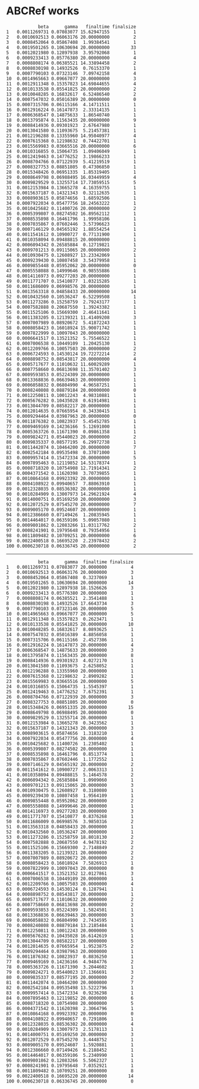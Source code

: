 # ABCRef works

                beta      gamma   finaltime finalsize
    1   0.0011269731 0.07083077 15.62947155         1
    2   0.0010692513 0.06063176 20.00000000         2
    3   0.0008452064 0.05867408  1.99384541         1
    4   0.0019501265 0.10630694 20.00000000        33
    5   0.0012021980 0.12897938  3.95792068         1
    6   0.0009233413 0.05776380 20.00000000         4
    7   0.0008808174 0.06385521 14.33894458         2
    8   0.0008030198 0.14932526  0.76153370         1
    9   0.0007790103 0.07323146  7.09742158         4
    10  0.0014965663 0.09667077 20.00000000         3
    11  0.0012911348 0.15357823 14.69844655         4
    12  0.0010133538 0.05541825 20.00000000         2
    13  0.0010048285 0.16832617  6.52486540         2
    14  0.0007547032 0.05016389 20.00000000         0
    15  0.0007315706 0.06115166  4.14711511         1
    16  0.0012916224 0.16147873  2.33314135         1
    17  0.0006368547 0.14875633  1.86540740         1
    18  0.0013795874 0.11563435 20.00000000         9
    19  0.0008414936 0.09301923  2.67647980         1
    20  0.0013041580 0.11093675  5.21457381         1
    21  0.0012196288 0.13355960 14.95040977         4
    22  0.0007615368 0.12198632  0.74422701         1
    23  0.0015569983 0.03665516 20.00000000         6
    24  0.0010316855 0.15064735  1.09406049         1
    25  0.0012419463 0.14776252  3.19866233         1
    26  0.0008704766 0.07122939  5.41219519         1
    27  0.0008327753 0.08851805  0.47306850         1
    28  0.0015348426 0.06951335  1.85319405         1
    29  0.0008649798 0.06988495 16.03449959         4
    30  0.0009829529 0.13255714 17.73059515         5
    31  0.0012153984 0.13665278  4.16359755         1
    32  0.0015637187 0.14321343  0.32112635         1
    33  0.0008903615 0.05874656  1.68592506         1
    34  0.0007922034 0.05477756 18.24563222         1
    35  0.0010425682 0.11400726 20.00000000         2
    36  0.0005399807 0.08274502 16.89562112         1
    37  0.0008535898 0.16461796  1.99958106         1
    38  0.0007035867 0.07602446  3.57396623         1
    39  0.0007146129 0.04565192  1.88554254         1
    40  0.0011541612 0.10900727  0.77131900         1
    41  0.0010358094 0.09488815 20.00000000         1
    42  0.0006094342 0.26585884  0.12719821         1
    43  0.0009701213 0.09115065 20.00000000         2
    44  0.0010930475 0.12608927 13.23342069         1
    45  0.0009239430 0.10807458  3.54379958         1
    46  0.0009855448 0.05952062 20.00000000         0
    47  0.0005558088 0.14999646  0.98555886         1
    48  0.0014116973 0.09277203 20.00000000         1
    49  0.0011771707 0.15410877  1.03215285         1
    50  0.0011686009 0.06998576 20.00000000         1
    51  0.0013563318 0.04858433 20.00000000        14
    52  0.0010432560 0.10536247  6.52299508         1
    53  0.0011273286 0.15258759  2.79243177         1
    54  0.0007582888 0.20687550  1.39243382         1
    55  0.0011525106 0.15669300  2.46411641         1
    56  0.0011383205 0.12139321 11.41409208         3
    57  0.0007007989 0.08920672  5.41872243         1
    58  0.0008058423 0.16018924 15.90071742         1
    59  0.0007822999 0.10097043 20.00000000         1
    60  0.0006641517 0.13521352  5.75546522         1
    61  0.0007006538 0.10449109  1.20425130         1
    62  0.0012209766 0.10057503 20.00000000         2
    63  0.0006724593 0.14530124 19.72272214         2
    64  0.0008898752 0.08543817 20.00000000         4
    65  0.0005717677 0.11010632 11.60029289         1
    66  0.0007758660 0.06813698 11.35701402         3
    67  0.0009593853 0.05224309 20.00000000         1
    68  0.0013368836 0.06639463 20.00000000         1
    69  0.0006058832 0.06804990  4.96587251         1
    70  0.0008240808 0.08879184 20.00000000         0
    71  0.0012250811 0.10012243  4.98310881         1
    72  0.0005676282 0.10435028  0.61914981         1
    73  0.0013044709 0.08582217 20.00000000         1
    74  0.0012014635 0.07665954  0.34330415         1
    75  0.0009294464 0.03987963 20.00000000         0
    76  0.0011876382 0.10823937  5.45452785         1
    77  0.0009469169 0.14236166  5.12691000         1
    78  0.0005363726 0.11671390  0.09861358         1
    79  0.0009824271 0.05440023 20.00000000         2
    80  0.0009835337 0.08577195  6.29972738         1
    81  0.0011442074 0.10464200 20.00000000         7
    82  0.0002542184 0.09535498  0.37071000         1
    83  0.0009957414 0.15472334 20.00000000         5
    84  0.0007895463 0.12119852 14.53178374         1
    85  0.0008718320 0.10754908 12.71914341         2
    86  0.0004371542 0.11620398  3.70739855         1
    87  0.0010864168 0.09923392 20.00000000         1
    88  0.0004108922 0.09940657  7.88063910         1
    89  0.0012328035 0.08536302 20.00000000         1
    90  0.0010284909 0.13007973 14.29621924         4
    91  0.0014000751 0.05169250 20.00000000         3
    92  0.0012072529 0.07545270 20.00000000         7
    93  0.0009005170 0.09524607 20.00000000         1
    94  0.0012386660 0.07149426  1.20835945         1
    95  0.0014464017 0.06359106  5.09057080         1
    96  0.0009801862 0.12083266 11.03117762         2
    97  0.0008241901 0.19795648  0.79354956         1
    98  0.0011809482 0.10709251 20.00000000         6
    99  0.0022400518 0.16695220  2.23978432         2
    100 0.0006230718 0.06336745 20.00000000         2

---

                beta      gamma  finaltime finalsize
    1   0.0011269731 0.07083077 20.0000000         4
    2   0.0010692513 0.06063176 20.0000000         3
    3   0.0008452064 0.05867408  0.3237069         1
    4   0.0019501265 0.10630694 20.0000000        14
    5   0.0012021980 0.12897938 18.1526626         3
    6   0.0009233413 0.05776380 20.0000000         1
    7   0.0008808174 0.06385521  2.3541488         1
    8   0.0008030198 0.14932526 17.6643734         3
    9   0.0007790103 0.07323146 20.0000000         5
    10  0.0014965663 0.09667077 20.0000000         5
    11  0.0012911348 0.15357823  0.2623471         1
    12  0.0010133538 0.05541825 20.0000000        10
    13  0.0010048285 0.16832617  8.0893625         1
    14  0.0007547032 0.05016389  4.8856058         1
    15  0.0007315706 0.06115166  2.4527386         1
    16  0.0012916224 0.16147873 20.0000000         4
    17  0.0006368547 0.14875633 20.0000000         3
    18  0.0013795874 0.11563435 20.0000000         8
    19  0.0008414936 0.09301923  4.0272170         1
    20  0.0013041580 0.11093675  2.6258052         1
    21  0.0012196288 0.13355960 20.0000000         1
    22  0.0007615368 0.12198632  2.8909282         1
    23  0.0015569983 0.03665516 20.0000000         5
    24  0.0010316855 0.15064735  1.5545397         1
    25  0.0012419463 0.14776252  7.6752391         1
    26  0.0008704766 0.07122939 20.0000000         3
    27  0.0008327753 0.08851805 20.0000000         0
    28  0.0015348426 0.06951335 20.0000000        15
    29  0.0008649798 0.06988495 20.0000000         0
    30  0.0009829529 0.13255714 20.0000000         1
    31  0.0012153984 0.13665278  0.3423562         1
    32  0.0015637187 0.14321343 20.0000000         3
    33  0.0008903615 0.05874656  1.3183210         1
    34  0.0007922034 0.05477756 20.0000000         4
    35  0.0010425682 0.11400726  1.2305402         1
    36  0.0005399807 0.08274502 20.0000000         1
    37  0.0008535898 0.16461796  0.8513774         1
    38  0.0007035867 0.07602446  1.1772552         1
    39  0.0007146129 0.04565192 20.0000000         2
    40  0.0011541612 0.10900727  2.0063313         1
    41  0.0010358094 0.09488815  5.1464578         2
    42  0.0006094342 0.26585884  1.0909060         1
    43  0.0009701213 0.09115065 20.0000000         3
    44  0.0010930475 0.12608927  0.3180080         1
    45  0.0009239430 0.10807458  1.9564109         1
    46  0.0009855448 0.05952062 20.0000000         2
    47  0.0005558088 0.14999646 20.0000000         1
    48  0.0014116973 0.09277203 20.0000000         3
    49  0.0011771707 0.15410877  0.8376268         1
    50  0.0011686009 0.06998576  3.9850316         2
    51  0.0013563318 0.04858433 20.0000000         1
    52  0.0010432560 0.10536247 20.0000000         1
    53  0.0011273286 0.15258759 18.8018130         2
    54  0.0007582888 0.20687550  4.9478192         2
    55  0.0011525106 0.15669300  2.7148849         2
    56  0.0011383205 0.12139321 20.0000000         2
    57  0.0007007989 0.08920672 20.0000000         2
    58  0.0008058423 0.16018924  7.5826913         1
    59  0.0007822999 0.10097043 20.0000000         0
    60  0.0006641517 0.13521352 12.0127861         3
    61  0.0007006538 0.10449109 20.0000000         1
    62  0.0012209766 0.10057503 20.0000000         4
    63  0.0006724593 0.14530124  0.1287941         1
    64  0.0008898752 0.08543817 20.0000000         1
    65  0.0005717677 0.11010632 20.0000000         2
    66  0.0007758660 0.06813698 20.0000000         2
    67  0.0009593853 0.05224309  1.5824501         1
    68  0.0013368836 0.06639463 20.0000000         3
    69  0.0006058832 0.06804990  2.7434595         1
    70  0.0008240808 0.08879184 13.2185484         1
    71  0.0012250811 0.10012243 20.0000000         5
    72  0.0005676282 0.10435028 16.6142619         1
    73  0.0013044709 0.08582217 20.0000000         5
    74  0.0012014635 0.07665954  1.9523875         2
    75  0.0009294464 0.03987963 20.0000000         1
    76  0.0011876382 0.10823937  0.8836250         1
    77  0.0009469169 0.14236166  4.9484776         2
    78  0.0005363726 0.11671390  3.2044602         1
    79  0.0009824271 0.05440023 17.1366691         3
    80  0.0009835337 0.08577195 20.0000000         2
    81  0.0011442074 0.10464200 20.0000000         7
    82  0.0002542184 0.09535498 13.5222796         1
    83  0.0009957414 0.15472334  0.9236298         1
    84  0.0007895463 0.12119852 20.0000000         6
    85  0.0008718320 0.10754908 20.0000000         5
    86  0.0004371542 0.11620398  2.3064796         1
    87  0.0010864168 0.09923392 20.0000000         0
    88  0.0004108922 0.09940657  0.7291806         1
    89  0.0012328035 0.08536302 20.0000000         4
    90  0.0010284909 0.13007973  2.5178113         1
    91  0.0014000751 0.05169250 20.0000000         3
    92  0.0012072529 0.07545270  3.4448752         1
    93  0.0009005170 0.09524607  1.5920881         1
    94  0.0012386660 0.07149426  6.2188452         1
    95  0.0014464017 0.06359106  5.2340990         1
    96  0.0009801862 0.12083266  5.5062327         1
    97  0.0008241901 0.19795648  7.0352921         1
    98  0.0011809482 0.10709251 20.0000000         8
    99  0.0022400518 0.16695220 20.0000000        14
    100 0.0006230718 0.06336745 20.0000000         0


